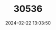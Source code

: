 ---
title: "30536"
category: "Agathis microstachya"
draft: false
date: 2024-02-22 13:03:50
languages:
  English: ["Bull Kauri", "Bull Pine", "Atherton Kauri Pine"]
---